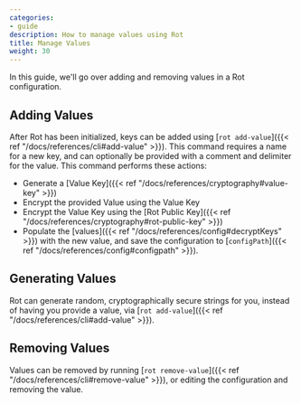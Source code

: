 ```yaml
---
categories:
- guide
description: How to manage values using Rot
title: Manage Values
weight: 30
---
```


In this guide, we'll go over adding and removing values in a Rot configuration.

## Adding Values

After Rot has been initialized, keys can be added using [`rot add-value`]({{< ref "/docs/references/cli#add-value" >}}).  This command requires a name for a new key, and can optionally be provided with a comment and delimiter for the value.  This command performs these actions:

- Generate a [Value Key]({{< ref "/docs/references/cryptography#value-key" >}})
- Encrypt the provided Value using the Value Key
- Encrypt the Value Key using the [Rot Public Key]({{< ref "/docs/references/cryptography#rot-public-key" >}})
- Populate the [values]({{< ref "/docs/references/config#decryptKeys" >}}) with the new value, and save the configuration to [`configPath`]({{< ref "/docs/references/config#configpath" >}}).

## Generating Values

Rot can generate random, cryptographically secure strings for you, instead of having you provide a value, via [`rot add-value`]({{< ref "/docs/references/cli#add-value" >}}).

## Removing Values

Values can be removed by running [`rot remove-value`]({{< ref "/docs/references/cli#remove-value" >}}), or editing the configuration and removing the value.
